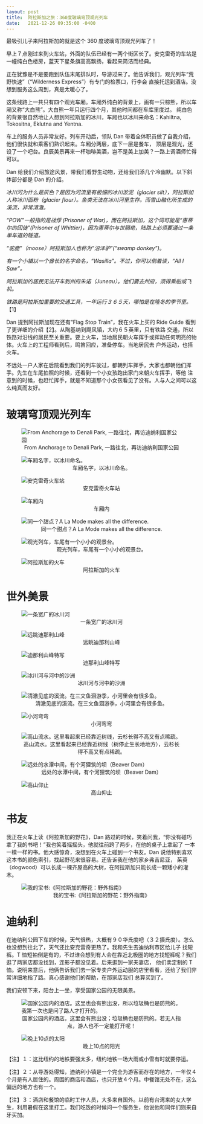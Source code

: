```yaml
---
layout: post
title:  阿拉斯加之旅：360度玻璃穹顶观光列车
date:   2021-12-26 09:35:00 -0400
---
```


最吸引儿子来阿拉斯加的就是这个 360 度玻璃穹顶观光列车了！

早上７点刚过来到火车站，外面的队伍已经有一两个街区长了。安克雷奇的车站是一幢纯白色楼房，蓝天下星条旗高高飘扬，看起来简洁而经典。

正在犹豫是不是要跑到队伍末尾排队时，导游过来了。他告诉我们，观光列车“荒野快速”（“Wilderness Express”）有专门的检票口，行李会
直接托运到酒店。没想到服务这么周到，真是太暖心了。

这条线路上一共只有四个观光车厢。车厢外纯白的背景上，画有一只棕熊，所以车厢又称“大白熊”。大白熊一年只运行四个月，其他时间都在车库里度过。
纯白色的背景很自然地让人想到阿拉斯加的冰川，车厢也以冰川来命名：Kahiltna, Tokositna, Eklutna and Yentna.

车上的服务人员非常友好。列车开动后，领队 Dan 带着全体职员做了自我介绍，他们很快就和乘客们熟识起来。车厢分两层，底下一层是餐车，
顶层是观光，还设了一个吧台。良辰美景再来一杯咖啡美酒，岂不是美上加美？一路上调酒师忙得可以。

Dan 给我们介绍旅途风景，带我们看野生动物，还给我们添几个冷幽默。以下斜体部分都是 Dan 的介绍。

_冰川河为什么是灰色？是因为河流里有极细的冰川淤泥（glacier silt），阿拉斯加人称冰川面粉（glacier flour）。鱼类无法在冰川河里生存。而雪山融化所生成的溪流，非常清澈。_

_“POW”一般指的是战俘 (Prisoner of War)，而在阿拉斯加，这个词可能是“惠蒂尔的囚徒”(Prisoner of Whittier)，因为惠蒂尔与世隔绝，陆路上必须要通过一条单车道的隧道。_

_“驼鹿”（moose）阿拉斯加人也称为”沼泽驴”(“swamp donkey”)。_

_有一个小镇以一个酋长的名字命名，“Wasilla”。不过，你可以倒着读，“All I Saw”。_

_阿拉斯加的居民无法开车到州府朱诺（Juneau）。他们要去州府，须得乘船或飞机。_

_铁路是阿拉斯加重要的交通工具，一年运行３６５天，哪怕是在隆冬的季节里。_【1】

Dan 提到阿拉斯加现在还有“Flag Stop Train”，我在火车上买的 Ride Guide 看到了更详细的介绍【2】。从陶基纳到飓风镇，大约６５英里，只有铁路
交通，所以铁路对沿线的居民至关重要。要上火车，当地居民朝火车挥手或挥动任何明亮的物体。火车上的工程师看到后，鸣笛回应，准备停车。当地居民去
户外运动，也搭火车。

不远处一户人家在后院看到我们的列车驶过，都朝列车挥手，大家也都朝他们挥手。先生在车尾拍照的时候，还看到一个小女孩跑出家门来朝火车挥手，等他
注意到的时候，也赶忙挥手，就是不知道那个小女孩看见了没有。人与人之间可以这么纯真而友好。


# 玻璃穹顶观光列车

<figure>
  <img src="../../../assets/images/WildernessExpress/denali_route.png" alt="From Anchorage to Denali Park, 一路往北，再访迪纳利国家公园"/>
  <center><figcaption>From Anchorage to Denali Park, 一路往北，再访迪纳利国家公园</figcaption></center>
</figure>

<figure>
  <img src="../../../assets/images/WildernessExpress/boarding-pass.jpg" alt="车厢名字，以冰川命名。"/>
  <center><figcaption>车厢名字，以冰川命名。</figcaption></center>
</figure>

<figure>
  <img src="../../../assets/images/WildernessExpress/Alaska-Railway.jpg" alt="安克雷奇火车站"/>
  <center><figcaption>安克雷奇火车站</figcaption></center>
</figure>

<figure>
  <img src="../../../assets/images/WildernessExpress/dome-rail-car.jpg" alt="车厢内"/>
  <center><figcaption>车厢内</figcaption></center>
</figure>

<figure>
  <img src="../../../assets/images/WildernessExpress/dessert.jpg" alt="同一个甜点？A La Mode makes all the difference."/>
  <center><figcaption>同一个甜点？A La Mode makes all the difference.</figcaption></center>
</figure>

<figure>
  <img src="../../../assets/images/WildernessExpress/dome-rail-car-02.jpg" alt="观光列车，车尾有一个小小的观景台。"/>
  <center><figcaption>观光列车，车尾有一个小小的观景台。</figcaption></center>
</figure>

<figure>
  <img src="../../../assets/images/WildernessExpress/Alaska-Train.jpg" alt="阿拉斯加的火车"/>
  <center><figcaption>阿拉斯加的火车</figcaption></center>
</figure>

# 世外美景

<figure>
  <img src="../../../assets/images/WildernessExpress/glacier-river.jpg" alt="一条宽广的冰川河"/>
  <center><figcaption>一条宽广的冰川河</figcaption></center>
</figure>

<figure>
  <img src="../../../assets/images/WildernessExpress/Mount-Denali-3-peaks.jpg" alt="远眺迪那利山峰"/>
  <center><figcaption>远眺迪那利山峰</figcaption></center>
</figure>

<figure>
  <img src="../../../assets/images/WildernessExpress/Mount-Denali-3-peaks-closeup.jpg" alt="迪那利山峰特写"/>
  <center><figcaption>迪那利山峰特写</figcaption></center>
</figure>

<figure>
  <img src="../../../assets/images/WildernessExpress/glacier-river-02.jpg" alt="冰川河与河中的沙洲"/>
  <center><figcaption>冰川河与河中的沙洲</figcaption></center>
</figure>

<figure>
  <img src="../../../assets/images/WildernessExpress/clear-river.jpg" alt="清澈见底的溪流。在三文鱼洄游季，小河里会有很多鱼。"/>
  <center><figcaption>清澈见底的溪流。在三文鱼洄游季，小河里会有很多鱼。</figcaption></center>
</figure>

<figure>
  <img src="../../../assets/images/WildernessExpress/glacier-river-03.jpg" alt="小河弯弯"/>
  <center><figcaption>小河弯弯</figcaption></center>
</figure>

<figure>
  <img src="../../../assets/images/WildernessExpress/clear-river-02.jpg" alt="高山流水。这里看起来已经靠近树线，云杉长得不高又有点稀疏。"/>
  <center><figcaption>高山流水。这里看起来已经靠近树线（树停止生长地地方），云杉长得不高又有点稀疏。</figcaption></center>
</figure>

<figure>
  <img src="../../../assets/images/WildernessExpress/beaver-dam.jpg" alt="远处的水潭中间，有个河狸筑的坝（Beaver Dam）"/>
  <center><figcaption>远处的水潭中间，有个河狸筑的坝（Beaver Dam）</figcaption></center>
</figure>

<figure>
  <img src="../../../assets/images/WildernessExpress/green-mountain.jpg" alt="高山仰止"/>
  <center><figcaption>高山仰止</figcaption></center>
</figure>

# 书友

我正在火车上读《阿拉斯加的野花》，Dan 路过的时候，笑着问我，“你没有碰巧拿了我的书吧！”我也笑着摇摇头，他就往前跨了两步，在他的桌子上拿起了
一本一模一样的书。他大感惊奇，没想到在火车上碰到一个书友。Dan 说他特别喜欢这本书的颜色索引，找起野花来很容易。还告诉我在他的家乡弗吉尼亚，
茱萸（dogwood）可以长成一棵齐屋高的大树，在阿拉斯加只能长成一颗矮小的灌木。

<figure>
  <img src="../../../assets/images/WildernessExpress/Alaskan-Wild-Flowers-book.jpg" alt="我的宝书:《阿拉斯加的野花：野外指南》"/>
  <center><figcaption>我的宝书:《阿拉斯加的野花：野外指南》</figcaption></center>
</figure>

# 迪纳利

在迪纳利公园下车的时候，天气很热，大概有９０华氏度吧（３２摄氏度）。怎么也没想到往北了，天气还比安克雷奇更热了。我和先生去迪纳利市区给儿子
找短裤。T 恤短袖倒是有的，不过谁会想到有人会在靠近北极圈的地方找短裤呢？我们逛了两家店都没找到，连影子都没见着。后来逛到一家夫妻店，
他们卖定制的 T 恤。说明来意后，他俩告诉我们去一家专卖户外运动服的店里看看，还给了我们非常详细地指了路。真心感谢他们的帮助，在那家店我们
总算买到了。

我们安顿下来，阳台上一坐，享受国家公园的无限美景。

<figure>
  <img src="../../../assets/images/WildernessExpress/DenaliBluffs.jpg" alt="国家公园内的酒店。这里也会有熊出没，所以垃圾桶也是防熊的。我第一次也是问了路人才打开的。"/>
  <center><figcaption>国家公园内的酒店。这里会有熊出没；垃圾桶也是防熊的。若无人指点，游人也不一定能打开呢！</figcaption></center>
</figure>

<figure>
  <img src="../../../assets/images/WildernessExpress/DenaliBluffs-2.jpg" alt="晚上10点的太阳"/>
  <center><figcaption>晚上10点的阳光</figcaption></center>
</figure>


【注】１：这比纽约的地铁要强太多，纽约地铁一场大雨或小雪有时就要停运。

【注】２：从导游处得知，迪纳利小镇是一个完全为游客而存在的地方，一年仅４个月是有人居住的。周围的商店和酒店，也只开放４个月。中餐馆无处不在，这么偏远的地方也有一个。

【注】３：酒店和餐馆的临时工作人员，大多来自国外。以前有台湾来的女大学生，利用暑假在这里打工。我们吃饭的时候问一个服务生，他说他和同伴们则来自牙买加。

